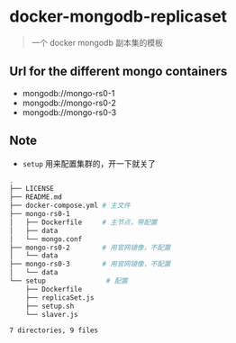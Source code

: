 # docker-mongodb-replicaset

> 一个 docker mongodb 副本集的模板

## Url for the different mongo containers

* mongodb://mongo-rs0-1
* mongodb://mongo-rs0-2
* mongodb://mongo-rs0-3

## Note

* `setup` 用来配置集群的，开一下就关了

```bash
.
├── LICENSE
├── README.md
├── docker-compose.yml # 主文件
├── mongo-rs0-1
│   ├── Dockerfile     # 主节点，带配置
│   ├── data
│   └── mongo.conf
├── mongo-rs0-2        # 用官网镜像，不配置
│   └── data
├── mongo-rs0-3        # 用官网镜像，不配置
│   └── data
└── setup               # 配置
    ├── Dockerfile
    ├── replicaSet.js
    ├── setup.sh
    └── slaver.js

7 directories, 9 files
```
